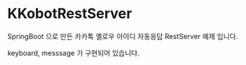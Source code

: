 # KKobotRestServer
SpringBoot 으로 만든 카카톡 옐로우 아이디 자동응답 RestServer 예제 입니다.

keyboard,
messsage
가 구현되어 있습니다.
